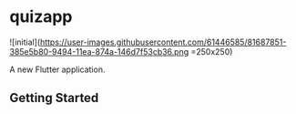 # quizapp

![initial](https://user-images.githubusercontent.com/61446585/81687851-385e5b80-9494-11ea-874a-146d7f53cb36.png =250x250)

A new Flutter application.

## Getting Started


